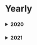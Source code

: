 # Yearly

<!--2020-->
<h3><details>
<summary>2020</summary>
<blockquote>
<li>20200902 : 처음 jekyll 블로그 시작. 기록이 없지만, 첫 글.</li>
<li>20200928 : jekyll 블로그 문제가 생겨 python flask로 직접 만들었다.</li>
<li>20201101 : 구글 애널리틱스 넣었다. </li>
<li>20201103 : 댓글 utterance 삽입.</li>
<li>20201231 : 회고 및 블로그 방향성에 대해서. 다시 시작.</li>
</blockquote>
</details></h3>
<!--2021-->
<h3><details>
<summary>2021</summary>
<blockquote>
<li>20210131 : 원래 취지는 2주에 한번씩은 쓰자 이지만, 게을러서 한달이 됐고, 그렇게 하기로 했다.</li>
<li>20210228 : 2월 글.</li>
<li>20210312 : 블로그 theme 바꾸고. 컨셉 바꾸기. 댓글도 disqus로 바꿨다. pdf로 resume도 볼수있게 했다. resume만 준비하면 된다.</li>
<li>20210313 : sitemap.xml, rss.xml, robots.txt 설정.</li>
<li>20210318 : 경로 정리. 검색 엔진 최적화.</li>
<li>20210331 : gitalk 댓글 설정.</li>
<li>20210430 : 4월 글.</li>
<li>20210517 : add rss feed feature</li>
<li>20210518 : valine comment system</li>
<li>20210519 : resume embed in web</li>
<li>20210520 : 공유하기 기능 (kakao,naver)</li>
<li>20210523 : google tag manager, google analytics</li>
<li>20210602 : google tag manager, google analytics 재설정. (+6월3일)</li>
<li>20210630 : blog 글 정리. google analytics 다시 공부.
<li>20210731 : blog 글 정리. resume 해결x. 페이스북 픽셀. google analytics  해결x.</li>
<li>20210829 : blog 글 정리. resume 해결. 페이스북 픽셀, google analytics 해결.</li>
<li>20210901 : 페이스북 픽셀 중복제거, 폰트 교체.</li>
</blockquote>
</details></h3>

<br>
<br>
